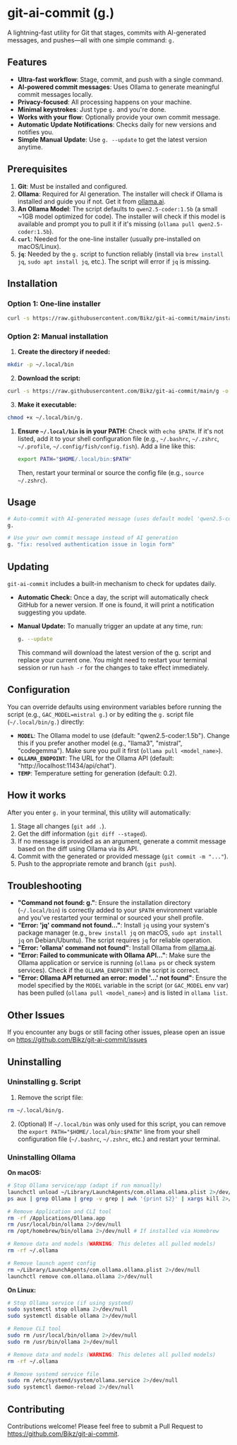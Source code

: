 # git-ai-commit (g.)

A lightning-fast utility for Git that stages, commits with AI-generated messages, and pushes—all with one simple command: `g.`

## Features

- **Ultra-fast workflow**: Stage, commit, and push with a single command.
- **AI-powered commit messages**: Uses Ollama to generate meaningful commit messages locally.
- **Privacy-focused**: All processing happens on your machine.
- **Minimal keystrokes**: Just type `g.` and you're done.
- **Works with your flow**: Optionally provide your own commit message.
- **Automatic Update Notifications**: Checks daily for new versions and notifies you.
- **Simple Manual Update**: Use `g. --update` to get the latest version anytime.

## Prerequisites

1. **Git**: Must be installed and configured.
2. **Ollama**: Required for AI generation. The installer will check if Ollama is installed and guide you if not. Get it from [ollama.ai](https://ollama.ai).
3. **An Ollama Model**: The script defaults to `qwen2.5-coder:1.5b` (a small ~1GB model optimized for code). The installer will check if this model is available and prompt you to pull it if it's missing (`ollama pull qwen2.5-coder:1.5b`).
4. **`curl`**: Needed for the one-line installer (usually pre-installed on macOS/Linux).
5. **`jq`**: Needed by the `g.` script to function reliably (install via `brew install jq`, `sudo apt install jq`, etc.). The script will error if `jq` is missing.

## Installation

### Option 1: One-line installer

```bash
curl -s https://raw.githubusercontent.com/Bikz/git-ai-commit/main/install.sh | bash
```

### Option 2: Manual installation

1. **Create the directory if needed:**

```bash
mkdir -p ~/.local/bin
```

2. **Download the script:**

```bash
curl -s https://raw.githubusercontent.com/Bikz/git-ai-commit/main/g -o ~/.local/bin/g.
```

3. **Make it executable:**

```bash
chmod +x ~/.local/bin/g.
```

1. **Ensure `~/.local/bin` is in your PATH:**
    Check with `echo $PATH`. If it's not listed, add it to your shell configuration file (e.g., `~/.bashrc`, `~/.zshrc`, `~/.profile`, `~/.config/fish/config.fish`). Add a line like this:

    ```bash
    export PATH="$HOME/.local/bin:$PATH"
    ```

    Then, restart your terminal or source the config file (e.g., `source ~/.zshrc`).

## Usage

```bash
# Auto-commit with AI-generated message (uses default model 'qwen2.5-coder:1.5b')
g.

# Use your own commit message instead of AI generation
g. "fix: resolved authentication issue in login form"
```

## Updating

`git-ai-commit` includes a built-in mechanism to check for updates daily.

- **Automatic Check:** Once a day, the script will automatically check GitHub for a newer version. If one is found, it will print a notification suggesting you update.
- **Manual Update:** To manually trigger an update at any time, run:

  ```bash
  g. --update
  ```

  This command will download the latest version of the g. script and replace your current one. You might need to restart your terminal session or run `hash -r` for the changes to take effect immediately.

## Configuration

You can override defaults using environment variables before running the script (e.g., `GAC_MODEL=mistral g.`) or by editing the `g.` script file (`~/.local/bin/g.`) directly:

- **`MODEL`**: The Ollama model to use (default: "qwen2.5-coder:1.5b"). Change this if you prefer another model (e.g., "llama3", "mistral", "codegemma"). Make sure you pull it first (`ollama pull <model_name>`).
- **`OLLAMA_ENDPOINT`**: The URL for the Ollama API (default: "http://localhost:11434/api/chat").
- **`TEMP`**: Temperature setting for generation (default: 0.2).

## How it works

After you enter `g.` in your terminal, this utility will automatically:

1. Stage all changes (`git add .`).
2. Get the diff information (`git diff --staged`).
3. If no message is provided as an argument, generate a commit message based on the diff using Ollama via its API.
4. Commit with the generated or provided message (`git commit -m "..."`).
5. Push to the appropriate remote and branch (`git push`).

## Troubleshooting

- **"Command not found: g."**: Ensure the installation directory (`~/.local/bin`) is correctly added to your `$PATH` environment variable and you've restarted your terminal or sourced your shell profile.
- **"Error: 'jq' command not found..."**: Install `jq` using your system's package manager (e.g., `brew install jq` on macOS, `sudo apt install jq` on Debian/Ubuntu). The script requires `jq` for reliable operation.
- **"Error: 'ollama' command not found"**: Install Ollama from [ollama.ai](https://ollama.ai).
- **"Error: Failed to communicate with Ollama API..."**: Make sure the Ollama application or service is running (`ollama ps` or check system services). Check if the `OLLAMA_ENDPOINT` in the script is correct.
- **"Error: Ollama API returned an error: model '...' not found"**: Ensure the model specified by the `MODEL` variable in the script (or `GAC_MODEL` env var) has been pulled (`ollama pull <model_name>`) and is listed in `ollama list`.

## Other Issues

If you encounter any bugs or still facing other issues, please open an issue on https://github.com/Bikz/git-ai-commit/issues

## Uninstalling

### Uninstalling g. Script

1. Remove the script file:

```bash
rm ~/.local/bin/g.
```

2. (Optional) If `~/.local/bin` was only used for this script, you can remove the `export PATH="$HOME/.local/bin:$PATH"` line from your shell configuration file (`~/.bashrc`, `~/.zshrc`, etc.) and restart your terminal.

### Uninstalling Ollama

**On macOS:**

```bash
# Stop Ollama service/app (adapt if run manually)
launchctl unload ~/Library/LaunchAgents/com.ollama.ollama.plist 2>/dev/null
ps aux | grep Ollama | grep -v grep | awk '{print $2}' | xargs kill 2>/dev/null

# Remove Application and CLI tool
rm -rf /Applications/Ollama.app
rm /usr/local/bin/ollama 2>/dev/null
rm /opt/homebrew/bin/ollama 2>/dev/null # If installed via Homebrew

# Remove data and models (WARNING: This deletes all pulled models)
rm -rf ~/.ollama

# Remove launch agent config
rm ~/Library/LaunchAgents/com.ollama.ollama.plist 2>/dev/null
launchctl remove com.ollama.ollama 2>/dev/null
```

**On Linux:**

```bash
# Stop Ollama service (if using systemd)
sudo systemctl stop ollama 2>/dev/null
sudo systemctl disable ollama 2>/dev/null

# Remove CLI tool
sudo rm /usr/local/bin/ollama 2>/dev/null
sudo rm /usr/bin/ollama 2>/dev/null

# Remove data and models (WARNING: This deletes all pulled models)
rm -rf ~/.ollama

# Remove systemd service file
sudo rm /etc/systemd/system/ollama.service 2>/dev/null
sudo systemctl daemon-reload 2>/dev/null
```

## Contributing

Contributions welcome! Please feel free to submit a Pull Request to https://github.com/Bikz/git-ai-commit.
